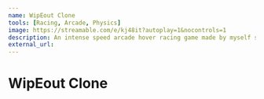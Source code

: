 ```yaml
---
name: WipEout Clone
tools: [Racing, Arcade, Physics]
image: https://streamable.com/e/kj48it?autoplay=1&nocontrols=1
description: An intense speed arcade hover racing game made by myself solo. The game was inspired by several racing games such as WipEout and FZero.
external_url:
---
```


# WipEout Clone
